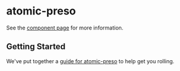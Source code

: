 atomic-preso
================

See the [component page](http://bengfarrell.github.io/atomic-preso) for more information.

## Getting Started

We've put together a [guide for atomic-preso](http://www.polymer-project.org/docs/start/reusableelements.html) to help get you rolling.
